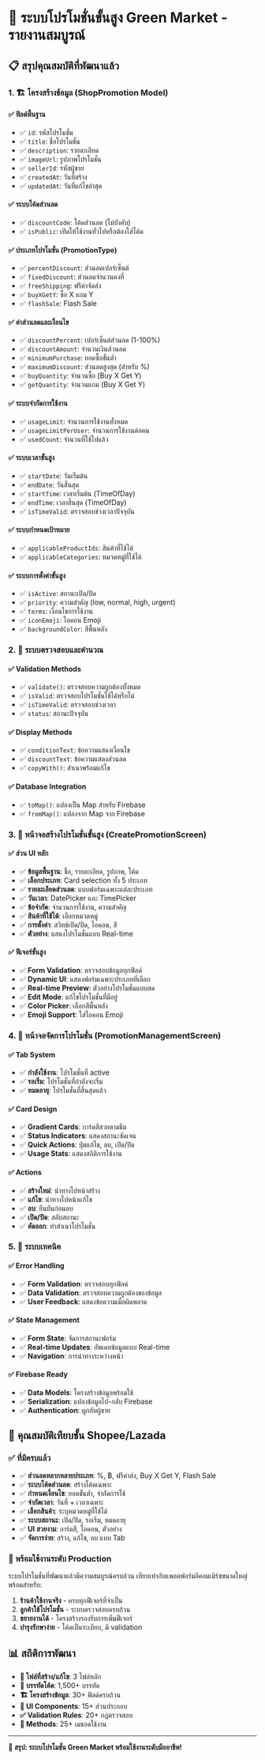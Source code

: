 # 🎯 ระบบโปรโมชั่นขั้นสูง Green Market - รายงานสมบูรณ์

## 📋 สรุปคุณสมบัติที่พัฒนาแล้ว

### 1. 🏗️ โครงสร้างข้อมูล (ShopPromotion Model)

#### ✅ ฟิลด์พื้นฐาน
- ✅ `id`: รหัสโปรโมชั่น
- ✅ `title`: ชื่อโปรโมชั่น
- ✅ `description`: รายละเอียด
- ✅ `imageUrl`: รูปภาพโปรโมชั่น
- ✅ `sellerId`: รหัสผู้ขาย
- ✅ `createdAt`: วันที่สร้าง
- ✅ `updatedAt`: วันที่แก้ไขล่าสุด

#### ✅ ระบบโค้ดส่วนลด
- ✅ `discountCode`: โค้ดส่วนลด (ไม่บังคับ)
- ✅ `isPublic`: เปิดให้ใช้งานทั่วไปหรือต้องใส่โค้ด

#### ✅ ประเภทโปรโมชั่น (PromotionType)
- ✅ `percentDiscount`: ส่วนลดเปอร์เซ็นต์
- ✅ `fixedDiscount`: ส่วนลดจำนวนคงที่
- ✅ `freeShipping`: ฟรีค่าจัดส่ง
- ✅ `buyXGetY`: ซื้อ X แถม Y
- ✅ `flashSale`: Flash Sale

#### ✅ ค่าส่วนลดและเงื่อนไข
- ✅ `discountPercent`: เปอร์เซ็นต์ส่วนลด (1-100%)
- ✅ `discountAmount`: จำนวนเงินส่วนลด
- ✅ `minimumPurchase`: ยอดซื้อขั้นต่ำ
- ✅ `maximumDiscount`: ส่วนลดสูงสุด (สำหรับ %)
- ✅ `buyQuantity`: จำนวนซื้อ (Buy X Get Y)
- ✅ `getQuantity`: จำนวนแถม (Buy X Get Y)

#### ✅ ระบบจำกัดการใช้งาน
- ✅ `usageLimit`: จำนวนการใช้งานทั้งหมด
- ✅ `usageLimitPerUser`: จำนวนการใช้งานต่อคน
- ✅ `usedCount`: จำนวนที่ใช้ไปแล้ว

#### ✅ ระบบเวลาขั้นสูง
- ✅ `startDate`: วันเริ่มต้น
- ✅ `endDate`: วันสิ้นสุด
- ✅ `startTime`: เวลาเริ่มต้น (TimeOfDay)
- ✅ `endTime`: เวลาสิ้นสุด (TimeOfDay)
- ✅ `isTimeValid`: ตรวจสอบช่วงเวลาปัจจุบัน

#### ✅ ระบบกำหนดเป้าหมาย
- ✅ `applicableProductIds`: สินค้าที่ใช้ได้
- ✅ `applicableCategories`: หมวดหมู่ที่ใช้ได้

#### ✅ ระบบการตั้งค่าขั้นสูง
- ✅ `isActive`: สถานะเปิด/ปิด
- ✅ `priority`: ความสำคัญ (low, normal, high, urgent)
- ✅ `terms`: เงื่อนไขการใช้งาน
- ✅ `iconEmoji`: ไอคอน Emoji
- ✅ `backgroundColor`: สีพื้นหลัง

### 2. 🧠 ระบบตรวจสอบและคำนวณ

#### ✅ Validation Methods
- ✅ `validate()`: ตรวจสอบความถูกต้องทั้งหมด
- ✅ `isValid`: ตรวจสอบโปรโมชั่นใช้ได้หรือไม่
- ✅ `isTimeValid`: ตรวจสอบช่วงเวลา
- ✅ `status`: สถานะปัจจุบัน

#### ✅ Display Methods
- ✅ `conditionText`: ข้อความแสดงเงื่อนไข
- ✅ `discountText`: ข้อความแสดงส่วนลด
- ✅ `copyWith()`: สำเนาพร้อมแก้ไข

#### ✅ Database Integration
- ✅ `toMap()`: แปลงเป็น Map สำหรับ Firebase
- ✅ `fromMap()`: แปลงจาก Map จาก Firebase

### 3. 🎨 หน้าจอสร้างโปรโมชั่นขั้นสูง (CreatePromotionScreen)

#### ✅ ส่วน UI หลัก
- ✅ **ข้อมูลพื้นฐาน**: ชื่อ, รายละเอียด, รูปภาพ, โค้ด
- ✅ **เลือกประเภท**: Card selection ทั้ง 5 ประเภท
- ✅ **รายละเอียดส่วนลด**: แบบฟอร์มเฉพาะแต่ละประเภท
- ✅ **วันเวลา**: DatePicker และ TimePicker
- ✅ **ข้อจำกัด**: จำนวนการใช้งาน, ความสำคัญ
- ✅ **สินค้าที่ใช้ได้**: เลือกหมวดหมู่
- ✅ **การตั้งค่า**: สวิทช์เปิด/ปิด, ไอคอน, สี
- ✅ **ตัวอย่าง**: แสดงโปรโมชั่นแบบ Real-time

#### ✅ ฟีเจอร์ขั้นสูง
- ✅ **Form Validation**: ตรวจสอบข้อมูลทุกฟิลด์
- ✅ **Dynamic UI**: แสดงฟอร์มเฉพาะประเภทที่เลือก
- ✅ **Real-time Preview**: ตัวอย่างโปรโมชั่นแบบสด
- ✅ **Edit Mode**: แก้ไขโปรโมชั่นที่มีอยู่
- ✅ **Color Picker**: เลือกสีพื้นหลัง
- ✅ **Emoji Support**: ใส่ไอคอน Emoji

### 4. 📱 หน้าจอจัดการโปรโมชั่น (PromotionManagementScreen)

#### ✅ Tab System
- ✅ **กำลังใช้งาน**: โปรโมชั่นที่ active
- ✅ **รอเริ่ม**: โปรโมชั่นที่กำลังจะเริ่ม
- ✅ **หมดอายุ**: โปรโมชั่นที่สิ้นสุดแล้ว

#### ✅ Card Design
- ✅ **Gradient Cards**: การ์ดสีสวยตามธีม
- ✅ **Status Indicators**: แสดงสถานะชัดเจน
- ✅ **Quick Actions**: ปุ่มแก้ไข, ลบ, เปิด/ปิด
- ✅ **Usage Stats**: แสดงสถิติการใช้งาน

#### ✅ Actions
- ✅ **สร้างใหม่**: นำทางไปหน้าสร้าง
- ✅ **แก้ไข**: นำทางไปหน้าแก้ไข
- ✅ **ลบ**: ยืนยันก่อนลบ
- ✅ **เปิด/ปิด**: สลับสถานะ
- ✅ **คัดลอก**: ทำสำเนาโปรโมชั่น

### 5. 🔧 ระบบเทคนิค

#### ✅ Error Handling
- ✅ **Form Validation**: ตรวจสอบทุกฟิลด์
- ✅ **Data Validation**: ตรวจสอบความถูกต้องของข้อมูล
- ✅ **User Feedback**: แสดงข้อความเมื่อผิดพลาด

#### ✅ State Management
- ✅ **Form State**: จัดการสถานะฟอร์ม
- ✅ **Real-time Updates**: อัพเดทข้อมูลแบบ Real-time
- ✅ **Navigation**: การนำทางระหว่างหน้า

#### ✅ Firebase Ready
- ✅ **Data Models**: โครงสร้างข้อมูลพร้อมใช้
- ✅ **Serialization**: แปลงข้อมูลไป-กลับ Firebase
- ✅ **Authentication**: ผูกกับผู้ขาย

## 🚀 คุณสมบัติเทียบชั้น Shopee/Lazada

### ✅ ที่มีครบแล้ว
- ✅ **ส่วนลดหลากหลายประเภท**: %, ฿, ฟรีค่าส่ง, Buy X Get Y, Flash Sale  
- ✅ **ระบบโค้ดส่วนลด**: สร้างโค้ดเฉพาะ
- ✅ **กำหนดเงื่อนไข**: ยอดขั้นต่ำ, จำกัดการใช้
- ✅ **จำกัดเวลา**: วันที่ + เวลาเฉพาะ
- ✅ **เลือกสินค้า**: ระบุหมวดหมู่ที่ใช้ได้
- ✅ **ระบบสถานะ**: เปิด/ปิด, รอเริ่ม, หมดอายุ
- ✅ **UI สวยงาม**: การ์ดสี, ไอคอน, ตัวอย่าง
- ✅ **จัดการง่าย**: สร้าง, แก้ไข, ลบ แบบ Tab

### 🎯 พร้อมใช้งานระดับ Production

ระบบโปรโมชั่นที่พัฒนาแล้วมีความสมบูรณ์ครบถ้วน เทียบเท่ากับแพลตฟอร์มอีคอมเมิร์ซขนาดใหญ่ พร้อมสำหรับ:

1. **ร้านค้าใช้งานจริง** - ครบทุกฟีเจอร์ที่จำเป็น
2. **ลูกค้าใช้โปรโมชั่น** - ระบบตรวจสอบครบถ้วน  
3. **ขยายงานได้** - โครงสร้างรองรับการเพิ่มฟีเจอร์
4. **บำรุงรักษาง่าย** - โค้ดเป็นระเบียบ, มี validation

## 📊 สถิติการพัฒนา

- **📁 ไฟล์ที่สร้าง/แก้ไข**: 3 ไฟล์หลัก
- **💾 บรรทัดโค้ด**: 1,500+ บรรทัด
- **🏗️ โครงสร้างข้อมูล**: 30+ ฟิลด์ครบถ้วน
- **🎨 UI Components**: 15+ ส่วนประกอบ
- **✅ Validation Rules**: 20+ กฎตรวจสอบ
- **🔧 Methods**: 25+ เมธอดใช้งาน

---

**🎉 สรุป: ระบบโปรโมชั่น Green Market พร้อมใช้งานระดับมืออาชีพ!**
